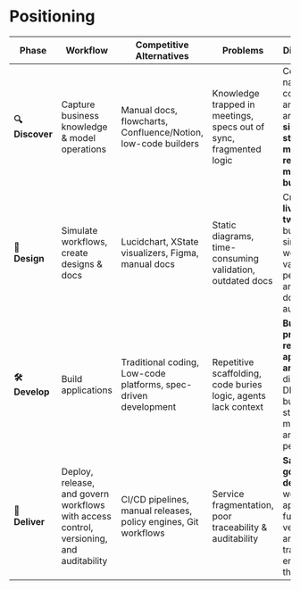 # Positioning

| **Phase**    | **Workflow**                                          | **Competitive Alternatives**                                  | **Problems**                                                       | **Differentiation**                                                            |
| ------------ | ------------------------------------------------------------- | ------------------------------------------------------------- | ------------------------------------------------------------------ | ----------------------------------------------------------------------------------------------- |
| **🔍 Discover** | Capture business knowledge & model operations | Manual docs, flowcharts, Confluence/Notion, low-code builders | Knowledge trapped in meetings, specs out of sync, fragmented logic | Converts natural conversations and scattered artifacts into a **single, structured, machine-readable model of your business**        |
| **🎨 Design**   | Simulate workflows, create designs & docs              | Lucidchart, XState visualizers, Figma, manual docs                   | Static diagrams, time-consuming validation, outdated docs          | Creates a **living digital twin** of your business — simulate workflows, validate permissions, and generate documentation automatically |
| **🛠️ Develop**  | Build applications                       | Traditional coding, Low-code platforms, spec-driven development          | Repetitive scaffolding, code buries logic, agents lack context  | **Build production-ready applications and AI agents** directly from DNA with built-in rules, state management, and permissions           |
| **🚀 Deliver**  | Deploy, release, and govern workflows with access control, versioning, and auditability             | CI/CD pipelines, manual releases, policy engines, Git workflows | Service fragmentation, poor traceability & auditability           | **Safe, governed deployment** of workflows and applications — full audit trail, versioning, and traceability embedded in the DNA    |